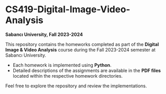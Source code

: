# CS419-Digital-Image-Video-Analysis

**Sabancı University, Fall 2023-2024**

This repository contains the homeworks completed as part of the **Digital Image & Video Analysis** course during the Fall 2023-2024 semester at Sabancı University.

- Each homework is implemented using **Python**.
- Detailed descriptions of the assignments are available in the **PDF files** located within the respective homework directories.

Feel free to explore the repository and review the implementations.
